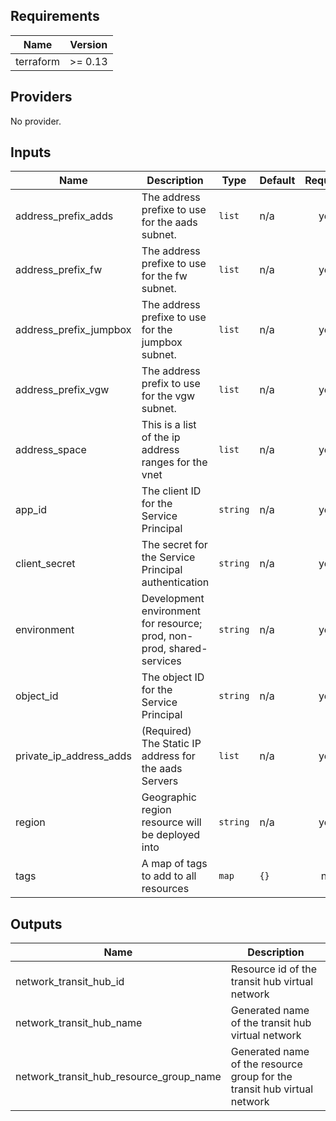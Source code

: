 ## Requirements

| Name | Version |
|------|---------|
| terraform | >= 0.13 |

## Providers

No provider.

## Inputs

| Name | Description | Type | Default | Required |
|------|-------------|------|---------|:--------:|
| address\_prefix\_adds | The address prefixe to use for the aads subnet. | `list` | n/a | yes |
| address\_prefix\_fw | The address prefixe to use for the fw subnet. | `list` | n/a | yes |
| address\_prefix\_jumpbox | The address prefixe to use for the jumpbox subnet. | `list` | n/a | yes |
| address\_prefix\_vgw | The address prefix to use for the vgw subnet. | `list` | n/a | yes |
| address\_space | This is a list of the ip address ranges for the vnet | `list` | n/a | yes |
| app\_id | The client ID for the Service Principal | `string` | n/a | yes |
| client\_secret | The secret for the Service Principal authentication | `string` | n/a | yes |
| environment | Development environment for resource; prod, non-prod, shared-services | `string` | n/a | yes |
| object\_id | The object ID for the Service Principal | `string` | n/a | yes |
| private\_ip\_address\_adds | (Required) The Static IP address for the aads Servers | `list` | n/a | yes |
| region | Geographic region resource will be deployed into | `string` | n/a | yes |
| tags | A map of tags to add to all resources | `map` | `{}` | no |

## Outputs

| Name | Description |
|------|-------------|
| network\_transit\_hub\_id | Resource id of the transit hub virtual network |
| network\_transit\_hub\_name | Generated name of the transit hub virtual network |
| network\_transit\_hub\_resource\_group\_name | Generated name of the resource group for the transit hub virtual network |

